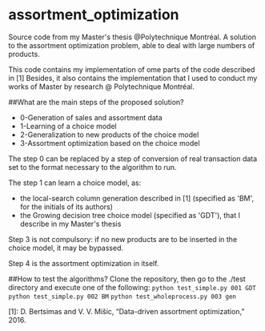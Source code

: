 # assortment_optimization
Source code from my Master's thesis @Polytechnique Montréal. A solution to the assortment optimization problem, able to deal with large numbers of products. 

This code contains my implementation of ome parts of the code described in [1]
Besides, it also contains the implementation that I used to conduct my works of Master by research @ Polytechnique Montréal.

##What are the main steps of the proposed solution?
- 0-Generation of sales and assortment data
- 1-Learning of a choice model
- 2-Generalization to new products of the choice model
- 3-Assortment optimization based on the choice model

The step 0 can be replaced by a step of conversion of real transaction data set to the format necessary to the algorithm to run.

The step 1 can learn a choice model, as:
- the local-search column generation described in [1] (specified as 'BM', for the initials of its authors)
- the Growing decision tree choice model (specified as 'GDT'), that I describe in my Master's thesis

Step 3 is not compulsory: if no new products are to be inserted in the choice model, it may be bypassed.

Step 4 is the assortment optimization in itself.

##How to test the algorithms?
Clone the repository, then go to the ./test directory and execute one of the following:
`python test_simple.py 001 GDT`
`python test_simple.py 002 BM`
`python test_wholeprocess.py 003 gen`




[1]: D. Bertsimas and V. V. Mišic, “Data-driven assortment optimization,” 2016.
